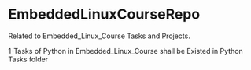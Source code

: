 # EmbeddedLinuxCourseRepo
Related to  Embedded_Linux_Course Tasks and Projects.

1-Tasks of Python in Embedded_Linux_Course shall be Existed in Python Tasks folder
